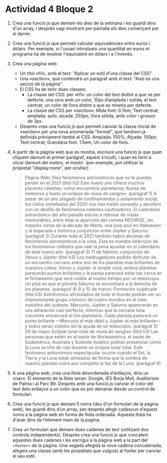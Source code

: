 # Actividad 4 Bloque 2

1. Crea una funció js que demani els dies de la setmana i les guardi dins d'un array, i després vagi mostrant per pantalla els dies començant per el darrer.
2. Crea una funció js que permeti calcular equivalències entre euros i dòlars. Per exemple, si l'usuari introdueix una quantitat en euros el programa ha de mostrar l'equivalent en dòlars i a l'inrevés.
3. Crea una pàgina web:
   - Un títol «h1», amb el text: "Aplicar un estil d'una classe del CSS".
   - Una «section», que contendrà un paràgraf amb el text: "Això és una secció de la pàgina".
   - El CSS ha de tenir dues classes:
      - La classe del CSS: per «h1»: un color del text distint a que ve per defecte; una vora amb un color, 10px d’amplada i solida; el text centrat; un color de fons distint a que es mostra per defecte.
      - La classe del CSS per «section»: Mida font: 0.7em; Text centrat; amplada: auto; alçada: 250px; Vora sòlida, amb color i grossor de 3px.
   - Després crea una funció js que permeti canviar la classe inicial de «section» per una nova anomenada "format", que tendrem ja definida prèviament també al CSS: Amplada: 100%; Alçada: 100px; Text centrat; Grandària font: 1.5em; Un color de fons.
4. A partir de la pàgina web que es mostra, escriure una funció js que quan cliquem damunt el primer paràgraf, aquest s’oculti, i quan es torni a clicar damunt del mateix, el mostri. (per exemple, pot utilitzar la propietat "display:none", per ocultar)

   >Pàgina Web:
Diez fenómenos astronómicos que no te puedes perder en el 2021 (títol h2)
Este nuevo año ofrece muchos placeres celestes, como encuentros planetarios, lluvias de meteoros y hasta un eclipse de «luna de sangre». (paràgraf 1)
A pesar de un año plagado de confinamientos y aislamiento social, los cielos estrellados del 2020 nos han traído consuelo y asombro con un desfile de fenómenos celestes cautivadores. El calendario astronómico del año pasado estuvo a rebosar de vistas memorables, entre ellas la aparición del cometa NEOWISE, las mejores vistas de la década de Marte, una luna azul en Halloween y la esperada e histórica conjunción entre Júpiter y Saturno. (paràgraf 2)
Durante todo el 2021 también habrá decenas de fenómenos astronómicos a la vista. Esta es nuestra selección de los fenómenos celestes que vale la pena apuntar en el calendario de este nuevo año. (paràgraf 3)
11 de febrero: conjunción de Venus y Júpiter (títol h3)
Los madrugadores podrán disfrutar de un encuentro cercano entre dos de los planetas más brillantes de nuestros cielos: Venus y Júpiter. A simple vista, ambos planetas parecerán puntos brillantes y la pareja parecerá estar tan cerca en el firmamento que será visible al mismo tiempo por un telescopio. Un plus es que el planeta Saturno se encontrará a la derecha de los planetas. (paràgraf 4)
9 y 10 de marzo: Formación cuádruple (títol h3)
Astrónomos aficionados de todo el mundo podrán ver un impresionante grupo cósmico de cuatro mundos en el cielo matutino del sudeste. Mercurio, Júpiter y Saturno aparecerán en una alineación casi perfecta, mientras que la cercana luna creciente enmarcará el trío planetario. Cada planeta parecerá un punto brillante —Mercurio el más débil y Júpiter el más brillante— y todos serán visibles sin la ayuda de un telescopio. (paràgraf 5)
26 de mayo: Eclipse lunar total de «luna de sangre» (títol h3)
Las personas que estén en el oeste de Norteamérica, el oeste de Sudamérica, Australia y Sudeste Asiático podrán presenciar cómo la Luna se tiñe de rojo durante un eclipse lunar total. Este fenómeno astronómico espectacular ocurre cuando el Sol, la Tierra y la Luna están alineados de forma que la sombra de nuestro planeta cubre por completo la faz de la Luna. (paràgraf 6)
5. A una pàgina web, crea una llista desordenada d'enllaços, dins un «nav». El elements de la llista seran:
Google, IES Borja Moll, Auditòrium de Palma i al Parc Bit. Després amb una funció js canviar el color del text dels
enllaços a un color que es pot demanar desde un control de formulari.

6. Crea una funció js que demani 5 noms (des d'un formulari de la pàgina web), les guardi dins d’un array, per després afegir cadascun d’aquest noms a la pàgina web en forma de llista ordenada. Aquesta llista ha d'anar dins de l’element main de la pagina.
7. Crea un formulari que demani dues cadenes de text (utilitzant dos controls independents). Després crea una funció js que concateni aquestes dues cadenes i les escrigui a la pàgina web a la part del `<footer>` de la pàgina. Una vegada afegida la nova cadena concatenada, afegeix una classe (amb les propietats que vulguis) al footer per canviar el seu estil.